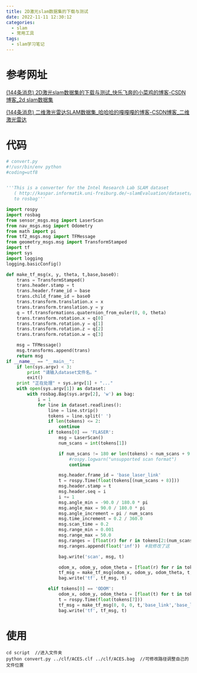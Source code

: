 ```yaml
---
title: 2D激光slam数据集的下载与测试
date: 2022-11-11 12:30:12
categories:
  - slam
  - 常用工具
tags:
  - slam学习笔记
---
```


# 参考网址

[(144条消息) 2D激光slam数据集的下载与测试_快乐飞奔的小菜鸡的博客-CSDN博客_2d slam数据集](https://blog.csdn.net/qq_21830903/article/details/111048937)

[(144条消息) 二维激光雷达SLAM数据集_哈哈哈的嘎嘎嘎的博客-CSDN博客_二维激光雷达](https://blog.csdn.net/ld1461575230/article/details/124093307?spm=1001.2101.3001.6650.5&utm_medium=distribute.pc_relevant.none-task-blog-2~default~CTRLIST~Rate-5-124093307-blog-107925921.pc_relevant_multi_platform_whitelistv6&depth_1-utm_source=distribute.pc_relevant.none-task-blog-2~default~CTRLIST~Rate-5-124093307-blog-107925921.pc_relevant_multi_platform_whitelistv6&utm_relevant_index=6)

# 代码

```python
# convert.py
#!/usr/bin/env python
#coding=utf8


'''This is a converter for the Intel Research Lab SLAM dataset
   ( http://kaspar.informatik.uni-freiburg.de/~slamEvaluation/datasets/intel.clf )
   to rosbag'''

import rospy
import rosbag
from sensor_msgs.msg import LaserScan
from nav_msgs.msg import Odometry
from math import pi
from tf2_msgs.msg import TFMessage
from geometry_msgs.msg import TransformStamped
import tf
import sys
import logging
logging.basicConfig()

def make_tf_msg(x, y, theta, t,base,base0):
    trans = TransformStamped()
    trans.header.stamp = t
    trans.header.frame_id = base
    trans.child_frame_id = base0
    trans.transform.translation.x = x
    trans.transform.translation.y = y
    q = tf.transformations.quaternion_from_euler(0, 0, theta)
    trans.transform.rotation.x = q[0]
    trans.transform.rotation.y = q[1]
    trans.transform.rotation.z = q[2]
    trans.transform.rotation.w = q[3]

    msg = TFMessage()
    msg.transforms.append(trans)
    return msg
if __name__ == "__main__":
    if len(sys.argv) < 3:
        print "请输入dataset文件名。" 
        exit()
    print "正在处理" + sys.argv[1] + "..."
    with open(sys.argv[1]) as dataset:
        with rosbag.Bag(sys.argv[2], 'w') as bag:
            i = 1
            for line in dataset.readlines():
                line = line.strip()
                tokens = line.split(' ')
                if len(tokens) <= 2:
                    continue
                if tokens[0] == 'FLASER':
                    msg = LaserScan()
                    num_scans = int(tokens[1])

                    if num_scans != 180 or len(tokens) < num_scans + 9:
                        #rospy.logwarn("unsupported scan format")
                        continue

                    msg.header.frame_id = 'base_laser_link'
                    t = rospy.Time(float(tokens[(num_scans + 8)]))
                    msg.header.stamp = t
                    msg.header.seq = i
                    i += 1
                    msg.angle_min = -90.0 / 180.0 * pi
                    msg.angle_max = 90.0 / 180.0 * pi
                    msg.angle_increment = pi / num_scans
                    msg.time_increment = 0.2 / 360.0
                    msg.scan_time = 0.2
                    msg.range_min = 0.001
                    msg.range_max = 50.0
                    msg.ranges = [float(r) for r in tokens[2:(num_scans + 2)]]
                    msg.ranges.append(float('inf'))  #我修改了这

                    bag.write('scan', msg, t)

                    odom_x, odom_y, odom_theta = [float(r) for r in tokens[(num_scans + 2):(num_scans + 5)]]
                    tf_msg = make_tf_msg(odom_x, odom_y, odom_theta, t,'odom','base_link')
                    bag.write('tf', tf_msg, t)

                elif tokens[0] == 'ODOM':
                    odom_x, odom_y, odom_theta = [float(t) for t in tokens[1:4]]
                    t = rospy.Time(float(tokens[7]))
                    tf_msg = make_tf_msg(0, 0, 0, t,'base_link','base_laser_link')
                    bag.write('tf', tf_msg, t)


```

# 使用

```
cd script  //进入文件夹
python convert.py ../clf/ACES.clf ../clf/ACES.bag  //可修改路径调整自己的文件位置
```

